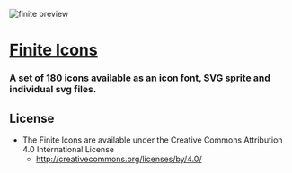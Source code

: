 ![finite preview](http://finiteicons.com/images/finite-preview.png)

# [Finite Icons](http://finiteicons.com)
### A set of 180 icons available as an icon font, SVG sprite and individual svg files.


## License
- The Finite Icons are available under the Creative Commons Attribution 4.0 International License
  - http://creativecommons.org/licenses/by/4.0/ 
